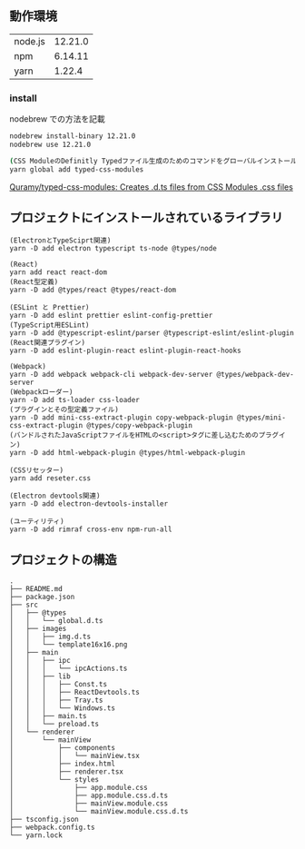 ## 動作環境

|         |         |
| ------- | ------- |
| node.js | 12.21.0 |
| npm     | 6.14.11 |
| yarn    | 1.22.4  |

### install

nodebrew での方法を記載

```zsh
nodebrew install-binary 12.21.0
nodebrew use 12.21.0

(CSS ModuleのDefinitly Typedファイル生成のためのコマンドをグローバルインストールする)
yarn global add typed-css-modules
```

[Quramy/typed-css-modules: Creates .d.ts files from CSS Modules .css files](https://github.com/Quramy/typed-css-modules)

## プロジェクトにインストールされているライブラリ

```
(ElectronとTypeSciprt関連)
yarn -D add electron typescript ts-node @types/node

(React)
yarn add react react-dom
(React型定義)
yarn -D add @types/react @types/react-dom

(ESLint と Prettier)
yarn -D add eslint prettier eslint-config-prettier
(TypeScript用ESLint)
yarn -D add @typescript-eslint/parser @typescript-eslint/eslint-plugin
(React関連プラグイン)
yarn -D add eslint-plugin-react eslint-plugin-react-hooks

(Webpack)
yarn -D add webpack webpack-cli webpack-dev-server @types/webpack-dev-server
(Webpackローダー)
yarn -D add ts-loader css-loader
(プラグインとその型定義ファイル)
yarn -D add mini-css-extract-plugin copy-webpack-plugin @types/mini-css-extract-plugin @types/copy-webpack-plugin
(バンドルされたJavaScriptファイルをHTMLの<script>タグに差し込むためのプラグイン)
yarn -D add html-webpack-plugin @types/html-webpack-plugin

(CSSリセッター)
yarn add reseter.css

(Electron devtools関連)
yarn -D add electron-devtools-installer

(ユーティリティ)
yarn -D add rimraf cross-env npm-run-all
```

## プロジェクトの構造

```
.
├── README.md
├── package.json
├── src
│   ├── @types
│   │   └── global.d.ts
│   ├── images
│   │   ├── img.d.ts
│   │   └── template16x16.png
│   ├── main
│   │   ├── ipc
│   │   │   └── ipcActions.ts
│   │   ├── lib
│   │   │   ├── Const.ts
│   │   │   ├── ReactDevtools.ts
│   │   │   ├── Tray.ts
│   │   │   └── Windows.ts
│   │   ├── main.ts
│   │   └── preload.ts
│   └── renderer
│       └── mainView
│           ├── components
│           │   └── mainView.tsx
│           ├── index.html
│           ├── renderer.tsx
│           └── styles
│               ├── app.module.css
│               ├── app.module.css.d.ts
│               ├── mainView.module.css
│               └── mainView.module.css.d.ts
├── tsconfig.json
├── webpack.config.ts
└── yarn.lock
```
